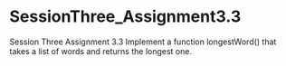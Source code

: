 # SessionThree_Assignment3.3
Session Three Assignment 3.3
Implement a function longestWord() that takes a list of words and returns the longest
one.
